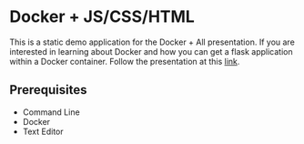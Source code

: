 # Docker + JS/CSS/HTML
This is a static demo application for the Docker + All presentation. If you are
interested in learning about Docker and how you can get a flask application within a Docker container.
Follow the presentation at this [link](http://www.zurihunter.com/conference-talks/docker+all/).

## Prerequisites
* Command Line
* Docker
* Text Editor